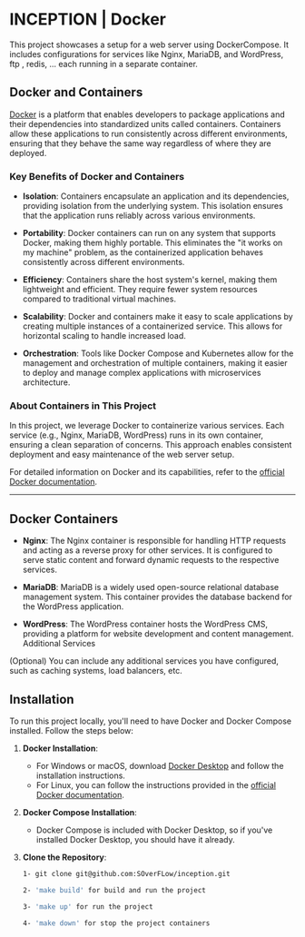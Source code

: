 # INCEPTION | Docker


This project showcases a setup for a web server using DockerCompose. It includes configurations for services like Nginx, MariaDB, and WordPress, ftp , redis, ... each running in a separate container.

## Docker and Containers

[Docker](https://www.docker.com/) is a platform that enables developers to package applications and their dependencies into standardized units called containers. Containers allow these applications to run consistently across different environments, ensuring that they behave the same way regardless of where they are deployed.

### Key Benefits of Docker and Containers

- **Isolation**: Containers encapsulate an application and its dependencies, providing isolation from the underlying system. This isolation ensures that the application runs reliably across various environments.

- **Portability**: Docker containers can run on any system that supports Docker, making them highly portable. This eliminates the "it works on my machine" problem, as the containerized application behaves consistently across different environments.

- **Efficiency**: Containers share the host system's kernel, making them lightweight and efficient. They require fewer system resources compared to traditional virtual machines.

- **Scalability**: Docker and containers make it easy to scale applications by creating multiple instances of a containerized service. This allows for horizontal scaling to handle increased load.

- **Orchestration**: Tools like Docker Compose and Kubernetes allow for the management and orchestration of multiple containers, making it easier to deploy and manage complex applications with microservices architecture.

### About Containers in This Project

In this project, we leverage Docker to containerize various services. Each service (e.g., Nginx, MariaDB, WordPress) runs in its own container, ensuring a clean separation of concerns. This approach enables consistent deployment and easy maintenance of the web server setup.

For detailed information on Docker and its capabilities, refer to the [official Docker documentation](https://docs.docker.com/).


---


## Docker Containers

- **Nginx**:
The Nginx container is responsible for handling HTTP requests and acting as a reverse proxy for other services. It is configured to serve static content and forward dynamic requests to the respective services.

- **MariaDB**:
MariaDB is a widely used open-source relational database management system. This container provides the database backend for the WordPress application.

- **WordPress**:
The WordPress container hosts the WordPress CMS, providing a platform for website development and content management.
Additional Services

(Optional) You can include any additional services you have configured, such as caching systems, load balancers, etc.

## Installation

To run this project locally, you'll need to have Docker and Docker Compose installed. Follow the steps below:

1. **Docker Installation**:
   - For Windows or macOS, download [Docker Desktop](https://www.docker.com/products/docker-desktop) and follow the installation instructions.
   - For Linux, you can follow the instructions provided in the [official Docker documentation](https://docs.docker.com/get-docker/).

2. **Docker Compose Installation**:
   - Docker Compose is included with Docker Desktop, so if you've installed Docker Desktop, you should have it already.

3. **Clone the Repository**:
   ```bash
   1- git clone git@github.com:SOverFLow/inception.git

   2- 'make build' for build and run the project

   3- 'make up' for run the project

   4- 'make down' for stop the project containers
